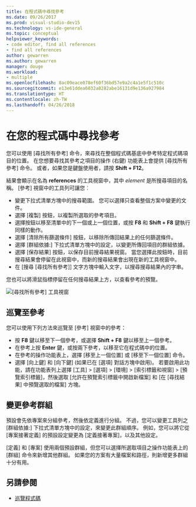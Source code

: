 ```yaml
---
title: 在程式碼中尋找參考
ms.date: 09/26/2017
ms.prod: visual-studio-dev15
ms.technology: vs-ide-general
ms.topic: conceptual
helpviewer_keywords:
- code editor, find all references
- find all references
author: gewarren
ms.author: gewarren
manager: douge
ms.workload:
- multiple
ms.openlocfilehash: 8ac09eace078ef60f36bd57e9a2c4a1e5f1c510c
ms.sourcegitcommit: e13e61ddea6032a8282abe16131d9e136a927984
ms.translationtype: HT
ms.contentlocale: zh-TW
ms.lasthandoff: 04/26/2018
---
```

# <a name="find-references-in-your-code"></a>在您的程式碼中尋找參考

您可以使用 [尋找所有參考] 命令，來尋找在整個程式碼基底中參考特定程式碼項目的位置。 在您想要尋找其參考之項目的操作 (右鍵) 功能表上會提供 [尋找所有參考] 命令。 或者，如果您是鍵盤使用者，請按 **Shift + F12**。

結果會顯示在名為 **<element> references** 的工具視窗中，其中 *element* 是所搜尋項目的名稱。 [參考] 視窗中的工具列可讓您︰
- 變更下拉式清單方塊中的搜尋範圍。 您可以選擇只查看整個方案中變更的文件。
- 選擇 [複製] 按鈕，以複製所選取的參考項目。
- 選擇按鈕以移至清單中的下一個或上一個位置，或按 **F8** 和 **Shift + F8** 鍵執行同樣的動作。
- 選擇 [清除所有篩選條件] 按鈕，以移除所傳回結果上的任何篩選條件。
- 選擇 [群組依據:] 下拉式清單方塊中的設定，以變更所傳回項目的群組依據。
- 選擇 [保存結果] 按鈕，以保存目前搜尋結果視窗。 當您選擇此按鈕時，目前搜尋結果會停留在此視窗中，而新的搜尋結果會出現在新的工具視窗中。
- 在 [搜尋 [尋找所有參考]] 文字方塊中輸入文字，以搜尋搜尋結果內的字串。

您也可以將滑鼠指標停留在任何搜尋結果上方，以查看參考的預覽。

![[尋找所有參考] 工具視窗](../ide/media/vside_findallreferences.png)

## <a name="navigate-to-references"></a>巡覽至參考
您可以使用下列方法來巡覽至 [參考] 視窗中的參考：

- 按 **F8** 鍵以移至下一個參考，或選擇 **Shift + F8** 鍵以移至上一個參考。
- 在參考上按 **Enter** 鍵，或按兩下參考，以移至它在程式碼中的位置。
- 在參考的操作功能表上，選擇 [移至上一個位置] 或 [移至下一個位置] 命令。
- 選擇 [向上鍵] 和 [向下鍵] (如果已在 [選項] 對話方塊中啟用)。 若要啟用此功能，請在功能表列上選擇 [工具] > [選項] > [環境] > [索引標籤和視窗] > [預覽索引標籤]，然後選取 [允許在預覽索引標籤中開啟新檔案] 和 [在 [尋找結果] 中預覽選取的檔案] 方塊。

## <a name="change-reference-groupings"></a>變更參考群組
預設會先依專案來分組參考，然後依定義進行分組。 不過，您可以變更工具列之 [群組依據:] 下拉式清單方塊中的設定，來變更此群組順序。 例如，您可以將它從 [專案接著定義] 的預設設定變更為 [定義接著專案]，以及其他設定。

[定義] 和 [專案] 使用兩個預設群組，但您可以選擇所選取項目之操作功能表上的 [群組] 命令來新增其他群組。 如果您的方案有大量檔案和路徑，則新增更多群組十分有用。

## <a name="see-also"></a>另請參閱

- [巡覽程式碼](../ide/navigating-code.md)